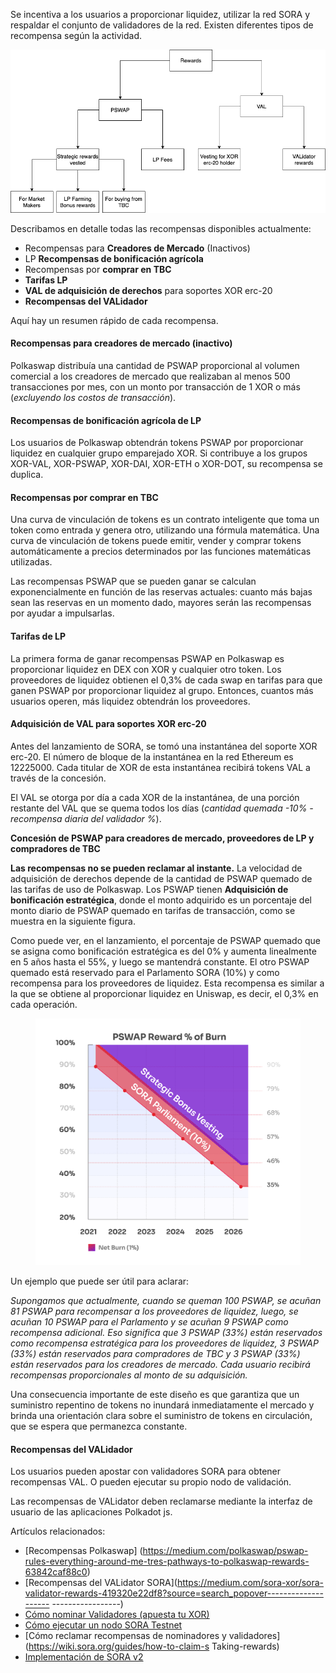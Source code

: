 Se incentiva a los usuarios a proporcionar liquidez, utilizar la red SORA y respaldar el conjunto de validadores de la red. Existen diferentes tipos de recompensa según la actividad.

![](../.gitbook/assets/rewards-types.png)

Describamos en detalle todas las recompensas disponibles actualmente:

- Recompensas para **Creadores de Mercado** (Inactivos)
- LP **Recompensas de bonificación agrícola**
- Recompensas por **comprar en TBC**
- **Tarifas LP**
- **VAL de adquisición de derechos** para soportes XOR erc-20
- **Recompensas del VALidador**

Aquí hay un resumen rápido de cada recompensa.

#### Recompensas para creadores de mercado (inactivo)

Polkaswap distribuía una cantidad de PSWAP proporcional al volumen comercial a los creadores de mercado que realizaban al menos 500 transacciones por mes, con un monto por transacción de 1 XOR o más (_excluyendo los costos de transacción_).

#### Recompensas de bonificación agrícola de LP

Los usuarios de Polkaswap obtendrán tokens PSWAP por proporcionar liquidez en cualquier grupo emparejado XOR.
Si contribuye a los grupos XOR-VAL, XOR-PSWAP, XOR-DAI, XOR-ETH o XOR-DOT, su recompensa se duplica.

#### Recompensas por comprar en TBC

Una curva de vinculación de tokens es un contrato inteligente que toma un token como entrada y genera otro, utilizando una fórmula matemática. Una curva de vinculación de tokens puede emitir, vender y comprar tokens automáticamente a precios determinados por las funciones matemáticas utilizadas.

Las recompensas PSWAP que se pueden ganar se calculan exponencialmente en función de las reservas actuales: cuanto más bajas sean las reservas en un momento dado, mayores serán las recompensas por ayudar a impulsarlas.

#### Tarifas de LP

La primera forma de ganar recompensas PSWAP en Polkaswap es proporcionar liquidez en DEX con XOR y cualquier otro token. Los proveedores de liquidez obtienen el 0,3% de cada swap en tarifas para que ganen PSWAP por proporcionar liquidez al grupo. Entonces, cuantos más usuarios operen, más liquidez obtendrán los proveedores.

#### Adquisición de VAL para soportes XOR erc-20

Antes del lanzamiento de SORA, se tomó una instantánea del soporte XOR erc-20. El número de bloque de la instantánea en la red Ethereum es 12225000. Cada titular de XOR de esta instantánea recibirá tokens VAL a través de la concesión.

El VAL se otorga por día a cada XOR de la instantánea, de una porción restante del VAL que se quema todos los días (_cantidad quemada -10% - recompensa diaria del validador %_).

**Concesión de PSWAP para creadores de mercado, proveedores de LP y compradores de TBC**

**Las recompensas no se pueden reclamar al instante.** La velocidad de adquisición de derechos depende de la cantidad de PSWAP quemado de las tarifas de uso de Polkaswap. Los PSWAP tienen **Adquisición de bonificación estratégica**, donde el monto adquirido es un porcentaje del monto diario de PSWAP quemado en tarifas de transacción, como se muestra en la siguiente figura.

Como puede ver, en el lanzamiento, el porcentaje de PSWAP quemado que se asigna como bonificación estratégica es del 0% y aumenta linealmente en 5 años hasta el 55%, y luego se mantendrá constante. El otro PSWAP quemado está reservado para el Parlamento SORA (10%) y como recompensa para los proveedores de liquidez. Esta recompensa es similar a la que se obtiene al proporcionar liquidez en Uniswap, es decir, el 0,3% en cada operación.

<figure><img src="../.gitbook/assets/strategic-bonus-vesting-updated.png" alt=""><figcaption></figcaption></figure>

Un ejemplo que puede ser útil para aclarar:

_Supongamos que actualmente, cuando se queman 100 PSWAP, se acuñan 81 PSWAP para recompensar a los proveedores de liquidez, luego, se acuñan 10 PSWAP para el Parlamento y se acuñan 9 PSWAP como recompensa adicional. Eso significa que 3 PSWAP (33%) están reservados como recompensa estratégica para los proveedores de liquidez, 3 PSWAP (33%) están reservados para compradores de TBC y 3 PSWAP (33%) están reservados para los creadores de mercado. Cada usuario recibirá recompensas proporcionales al monto de su adquisición._

Una consecuencia importante de este diseño es que garantiza que un suministro repentino de tokens no inundará inmediatamente el mercado y brinda una orientación clara sobre el suministro de tokens en circulación, que se espera que permanezca constante.

#### Recompensas del VALidador

Los usuarios pueden apostar con validadores SORA para obtener recompensas VAL. O pueden ejecutar su propio nodo de validación.

Las recompensas de VALidator deben reclamarse mediante la interfaz de usuario de las aplicaciones Polkadot js.

Artículos relacionados:

- [Recompensas Polkaswap] (https://medium.com/polkaswap/pswap-rules-everything-around-me-tres-pathways-to-polkaswap-rewards-63842caf88c0)
- [Recompensas del VALidator SORA](https://medium.com/sora-xor/sora-validator-rewards-419320e22df8?source=search_popover-------------------- -----------------)
- [Cómo nominar Validadores (apuesta tu XOR)](https://wiki.sora.org/guides/how-to-nominate-validators-stake-your-xor)
- [Cómo ejecutar un nodo SORA Testnet](https://medium.com/sora-xor/how-to-run-a-sora-testnet-node-a4d42a9de1af)
- [Cómo reclamar recompensas de nominadores y validadores](https://wiki.sora.org/guides/how-to-claim-s Taking-rewards)
- [Implementación de SORA v2](https://medium.com/sora-xor/sora-v2-implementation-1febd3260b87)